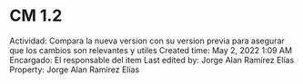 # CM 1.2

Actividad: Compara la nueva version con su version previa para asegurar que los cambios son relevantes y utiles
Created time: May 2, 2022 1:09 AM
Encargado: El responsable del item 
Last edited by: Jorge Alan Ramírez Elías
Property: Jorge Alan Ramírez Elías